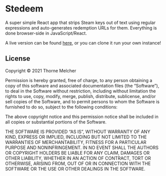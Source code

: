 # Stedeem

A super simple React app that strips Steam keys out of text using regular expressions and auto-generates redemption URLs 
for them. Everything is done browser-side in JavaScript/React.

A live version can be found [here](https://www.stedeem.com/), or you can clone it run your own instance!

## License

Copyright © 2021 Thorne Melcher

Permission is hereby granted, free of charge, to any person obtaining a copy of this software and associated documentation files (the “Software”), to deal in the Software without restriction, including without limitation the rights to use, copy, modify, merge, publish, distribute, sublicense, and/or sell copies of the Software, and to permit persons to whom the Software is furnished to do so, subject to the following conditions:

The above copyright notice and this permission notice shall be included in all copies or substantial portions of the Software.

THE SOFTWARE IS PROVIDED “AS IS”, WITHOUT WARRANTY OF ANY KIND, EXPRESS OR IMPLIED, INCLUDING BUT NOT LIMITED TO THE WARRANTIES OF MERCHANTABILITY, FITNESS FOR A PARTICULAR PURPOSE AND NONINFRINGEMENT. IN NO EVENT SHALL THE AUTHORS OR COPYRIGHT HOLDERS BE LIABLE FOR ANY CLAIM, DAMAGES OR OTHER LIABILITY, WHETHER IN AN ACTION OF CONTRACT, TORT OR OTHERWISE, ARISING FROM, OUT OF OR IN CONNECTION WITH THE SOFTWARE OR THE USE OR OTHER DEALINGS IN THE SOFTWARE.